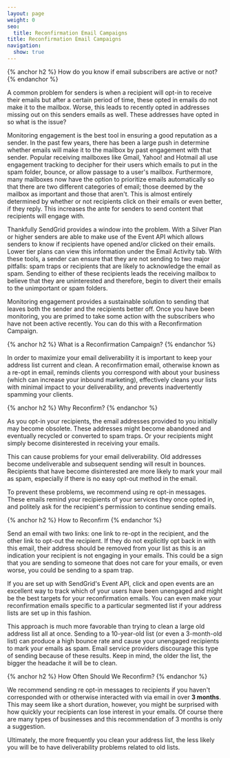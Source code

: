 ```yaml
---
layout: page
weight: 0
seo:
  title: Reconfirmation Email Campaigns
title: Reconfirmation Email Campaigns
navigation:
  show: true
---
```


{% anchor h2 %}
How do you know if email subscribers are active or not?
{% endanchor %}

A common problem for senders is when a recipient will opt-in to receive their emails but after a certain period of time,
these opted in emails do not make it to the mailbox. Worse, this leads to recently opted in addresses missing out on this
senders emails as well. These addresses have opted in so what is the issue?

Monitoring engagement is the best tool in ensuring a good reputation as a sender. In the past few years, there has been
a large push in determine whether emails will make it to the mailbox by past engagement with that sender. Popular
receiving mailboxes like Gmail, Yahoo! and Hotmail all use engagement tracking to decipher for their users which emails
to put in the spam folder, bounce, or allow passage to a user's mailbox. Furthermore, many mailboxes now have the option
to prioritize emails automatically so that there are two different categories of email; those deemed by the mailbox as
important and those that aren't. This is almost entirely determined by whether or not recipients click on their emails
or even better, if they reply. This increases the ante for senders to send content that recipients will engage with.

Thankfully SendGrid provides a window into the problem. With a Silver Plan or higher senders are able to make use of
the Event API which allows senders to know if recipients have opened and/or clicked on their emails. Lower tier plans
can view this information under the Email Activity tab. With these tools, a sender can ensure that they are not sending
to two major pitfalls: spam traps or recipients that are likely to acknowledge the email as spam. Sending to either of
these recipients leads the receiving mailbox to believe that they are uninterested and therefore, begin to divert their
emails to the unimportant or spam folders.

Monitoring engagement provides a sustainable solution to sending that leaves both the sender and the recipients better off.
Once you have been monitoring, you are primed to take some action with the subscribers who have not been active recently.
You can do this with a Reconfirmation Campaign.

{% anchor h2 %}
What is a Reconfirmation Campaign?
{% endanchor %}

In order to maximize your email deliverability it is important to keep
your address list current and clean. A reconfirmation email, otherwise
known as a re-opt in email, reminds clients you correspond with about
your business (which can increase your inbound marketing), effectively
cleans your lists with minimal impact to your deliverability, and
prevents inadvertently spamming your clients.

{% anchor h2 %}
Why Reconfirm? 
{% endanchor %}

As you opt-in your recipients, the email addresses provided to you
initially may become obsolete. These addresses might become abandoned
and eventually recycled or converted to spam traps. Or your recipients
might simply become disinterested in receiving your emails.

This can cause problems for your email deliverability. Old addresses 
become undeliverable and subsequent sending will result in bounces.
Recipients that have become disinterested are more likely to mark 
your mail as spam, especially if there is no easy opt-out method in the email.

To prevent these problems, we recommend using re opt-in messages. 
These emails remind your recipients of your services they once opted 
in, and politely ask for the recipient's permission to continue sending 
emails. 

{% anchor h2 %}
How to Reconfirm 
{% endanchor %}

Send an email with two links: one link to re-opt in the recipient, 
and the other link to opt-out the recipient. If they do not 
explicitly opt back in with this email, their address should be 
removed from your list as this is an indication your recipient is not 
engaging in your emails. This could be a sign that you are sending to 
someone that does not care for your emails, or even worse, you could 
be sending to a spam trap.

If you are set up with SendGrid's Event API, click and open events are 
an excellent way to track which of your users have been unengaged and 
might be the best targets for your reconfirmation emails. You can even 
make your reconfirmation emails specific to a particular segmented list 
if your address lists are set up in this fashion.

This approach is much more favorable than trying to clean a large old 
address list all at once. Sending to a 10-year-old list (or even a 
3-month-old list) can produce a high bounce rate and cause your 
unengaged recipients to mark your emails as spam. Email service 
providers discourage this type of sending because of these results. 
Keep in mind, the older the list, the bigger the headache it will be to clean.

{% anchor h2 %}
How Often Should We Reconfirm? 
{% endanchor %}

We recommend sending re opt-in messages to recipients if you haven't 
corresponded with or otherwise interacted with via email in over **3 
months**. This may seem like a short duration, however, you might be 
surprised with how quickly your recipients can lose interest in your 
emails. Of course there are many types of businesses and this 
recommendation of 3 months is only a suggestion. 

Ultimately, the more frequently you clean your address list, the less 
likely you will be to have deliverability problems related to old lists.
